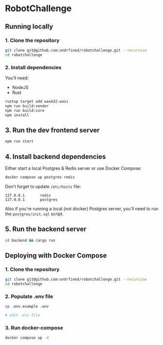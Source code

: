 # RobotChallenge

## Running locally

### 1. Clone the repository

```sh
git clone git@github.com:undrfined/robotchallenge.git --recursive
cd robotchallenge
```

### 2. Install dependencies

You'll need:
- NodeJS
- Rust

```sh
rustup target add wasm32-wasi
npm run build:vendor
npm run build:core
npm install
```

## 3. Run the dev frontend server

```sh
npm run start
```

## 4. Install backend dependencies

Either start a local Postgres & Redis server or use Docker Compose:

```sh
docker compose up postgres redis
```

Don't forget to update `/etc/hosts` file:

```
127.0.0.1       redis
127.0.0.1       postgres
```

Also if you're running a local (not docker) Postgres server, you'll need to run the `postgres/init.sql` script.

## 5. Run the backend server

```sh
cd backend && cargo run
```

## Deploying with Docker Compose

### 1. Clone the repository

```sh
git clone git@github.com:undrfined/robotchallenge.git --recursive
cd robotchallenge
```

### 2. Populate .env file

```sh
cp .env.example .env

# edit .env file
```

### 3. Run docker-compose

```sh
docker compose up -d
```